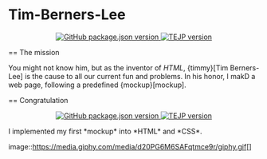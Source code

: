 # Tim-Berners-Lee

<p align="center">
  <a href="#">
    <img src="https://img.shields.io/badge/markup-html-orange" alt="GitHub package.json version">
  </a>
  <a href="#" target="_blank" rel="noopener">
    <img src="https://fr.wikipedia.org/wiki/Hypertext_Markup_Language#/media/Fichier:HTML5_logo_and_wordmark.svg" alt="TEJP version">
  </a>
</p>

== The mission

You might not know him, but as the inventor of *HTML*, {timmy}[Tim Berners-Lee]
is the cause to all our current fun and problems. In his honor, I makD a
web page, following a predefined {mockup}[mockup].

== Congratulation
<p align="center">
  <a href="#">
    <img src="https://img.shields.io/badge/markup-html-orange" alt="GitHub package.json version">
  </a>
  <a href="#" target="_blank" rel="noopener">
    <img src="https://img.shields.io/badge/design-css-blue" alt="TEJP version">
  </a>
</p>
I implemented my first *mockup* into *HTML*
and *CSS*. 

image::https://media.giphy.com/media/d20PG6M6SAFqtmce9r/giphy.gif[]
